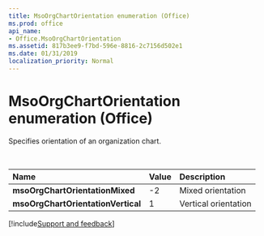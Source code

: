 ```yaml
---
title: MsoOrgChartOrientation enumeration (Office)
ms.prod: office
api_name:
- Office.MsoOrgChartOrientation
ms.assetid: 817b3ee9-f7bd-596e-8816-2c7156d502e1
ms.date: 01/31/2019
localization_priority: Normal
---
```



# MsoOrgChartOrientation enumeration (Office)

Specifies orientation of an organization chart.

<br/>

|Name|Value|Description|
|:-----|:-----|:-----|
|**msoOrgChartOrientationMixed**|-2|Mixed orientation |
|**msoOrgChartOrientationVertical**|1|Vertical orientation |

[!include[Support and feedback](~/includes/feedback-boilerplate.md)]